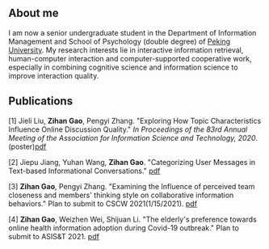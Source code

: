 ## About me


I am now a senior undergraduate student in the Department of Information Management and School of Psychology (double degree) of [Peking University](https://english.pku.edu.cn/). My research interests lie in interactive information retrieval, human-computer interaction and computer-supported cooperative work, especially in combining cognitive science and information science to improve interaction quality. 


## Publications
[1]	Jieli Liu, **Zihan Gao**, Pengyi Zhang. "Exploring How Topic Characteristics Influence Online Discussion Quality." _In Proceedings of the 83rd Annual Meeting of the Association for Information Science and Technology, 2020_.(poster)[pdf](https://zihanngao.github.io/publications/poster_1.pdf)

[2] Jiepu Jiang, Yuhan Wang, **Zihan Gao**. "Categorizing User Messages in Text-based Informational Conversations." [pdf](https://zihanngao.github.io/publications/fullpaper_3.pdf)

[3] **Zihan Gao**, Pengyi Zhang. "Examining the Influence of perceived team closeness and members' thinking style on collaborative information behaviors." Plan to submit to CSCW 2021(1/15/2021). [pdf](https://zihanngao.github.io/publications/fullpaper_1.pdf)

[4] **Zihan Gao**, Weizhen Wei, Shijuan Li. "The elderly's preference towards online health information adoption during Covid-19 outbreak." Plan to submit to ASIS&T 2021. [pdf](https://zihanngao.github.io/publications/fullpaper_2.pdf) 


